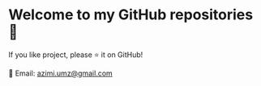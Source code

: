 # **Welcome to my GitHub repositories** 👋

If you like project, please ⭐ it on GitHub!

📧 Email: [azimi.umz@gmail.com](mailto:azimi.umz@gmail.com)

